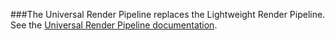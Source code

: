 ###The Universal Render Pipeline replaces the Lightweight Render Pipeline. See the [Universal Render Pipeline documentation](https://docs.unity3d.com/Packages/com.unity.render-pipelines.universal@latest/index.html).

